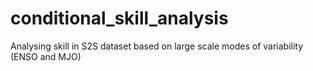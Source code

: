 # conditional_skill_analysis
Analysing skill in S2S dataset based on large scale modes of variability (ENSO and MJO) 
